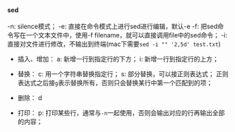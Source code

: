#### sed

-n: silence模式；
-e: 直接在命令模式上进行sed进行编辑，默认-e
-f: 把sed命令写在一个文本文件中，使用-f filename，就可以直接调用file中的sed命令；
-i: 直接对文件进行修改，不输出到终端(mac下需要```sed -i "" '2,5d' test.txt```)

- 插入、增加：
a: 新增一行到指定行的下方；
i: 新增一行到指定行的上方；

- 替换：
c: 用一个字符串替换指定行；
s: 部分替换，可以接正则表达式；
正则表达式之后接```g```表示替换所有，否则只会替换某行中第一个匹配到的项；

- 删除：
d

- 打印：
p: 打印某些行，通常与```-n```一起使用，否则会输出对应的行再输出全部的内容；

